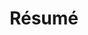 ---
layout: page
title: Résumé
permalink: /resume/
redirect_from:
  - /Resume
  - /cv
  - /CV
redirect_to:
  - /docs/awesome-cv.pdf
---